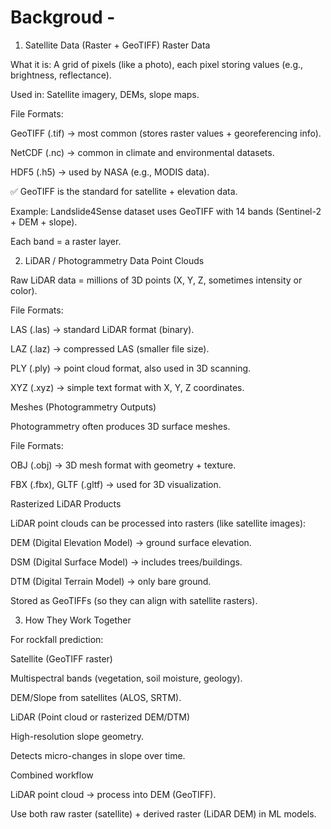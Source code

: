 # Backgroud - 

1. Satellite Data (Raster + GeoTIFF)
Raster Data

What it is: A grid of pixels (like a photo), each pixel storing values (e.g., brightness, reflectance).

Used in: Satellite imagery, DEMs, slope maps.

File Formats:

GeoTIFF (.tif) → most common (stores raster values + georeferencing info).

NetCDF (.nc) → common in climate and environmental datasets.

HDF5 (.h5) → used by NASA (e.g., MODIS data).

✅ GeoTIFF is the standard for satellite + elevation data.

Example: Landslide4Sense dataset uses GeoTIFF with 14 bands (Sentinel-2 + DEM + slope).

Each band = a raster layer.

2. LiDAR / Photogrammetry Data
Point Clouds

Raw LiDAR data = millions of 3D points (X, Y, Z, sometimes intensity or color).

File Formats:

LAS (.las) → standard LiDAR format (binary).

LAZ (.laz) → compressed LAS (smaller file size).

PLY (.ply) → point cloud format, also used in 3D scanning.

XYZ (.xyz) → simple text format with X, Y, Z coordinates.

Meshes (Photogrammetry Outputs)

Photogrammetry often produces 3D surface meshes.

File Formats:

OBJ (.obj) → 3D mesh format with geometry + texture.

FBX (.fbx), GLTF (.gltf) → used for 3D visualization.

Rasterized LiDAR Products

LiDAR point clouds can be processed into rasters (like satellite images):

DEM (Digital Elevation Model) → ground surface elevation.

DSM (Digital Surface Model) → includes trees/buildings.

DTM (Digital Terrain Model) → only bare ground.

Stored as GeoTIFFs (so they can align with satellite rasters).

3. How They Work Together

For rockfall prediction:

Satellite (GeoTIFF raster)

Multispectral bands (vegetation, soil moisture, geology).

DEM/Slope from satellites (ALOS, SRTM).

LiDAR (Point cloud or rasterized DEM/DTM)

High-resolution slope geometry.

Detects micro-changes in slope over time.

Combined workflow

LiDAR point cloud → process into DEM (GeoTIFF).

Use both raw raster (satellite) + derived raster (LiDAR DEM) in ML models.
